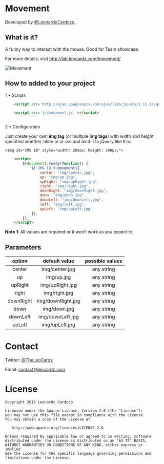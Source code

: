 Movement
==========================

Developed by <a href='https://github.com/LeonardoCardoso' target='_blank'>@LeonardoCardoso</a>. 

## What is it?

A funny way to interact with the mouse. Good for Team showcase.

For more details, visit http://lab.leocardz.com/movement/

![Movement](http://i.imgur.com/YgCWvfU.gif)


## How to added to your project

1 &bull; Scripts

```html
	<script src='http://ajax.googleapis.com/ajax/libs/jquery/1.11.1/jquery.min.js'></script>

	<script src='js/movement.js' ></script>
	
```

2 &bull; Configuration

Just create your own <b>img tag</b> (or multiple <b>img tags</b>) with width and height specified whether inline or in css and bind it to jQuery like this:

    <img id="IMG ID" style="width: 200px; height: 200px;">

```html
	<script>
		$(document).ready(function() {
			$('IMG ID').movement({
                center: "img/center.jpg",
                up: "img/up.jpg",
                upRight: "img/upRight.jpg",
                right: "img/right.jpg",
                downRight: "img/downRight.jpg",
                down: "img/down.jpg",
                downLeft: "img/downLeft.jpg",
                left: "img/left.jpg",
                upLeft: "img/upLeft.jpg"
            });
		});
	</script>
```
<b>Note 1</b>: All values are required or it won't work as you expect to.


## Parameters

|     option    |    default value    | possible values |
|:-------------:|:-------------------:|:---------------:|
|     center    |          img/center.jpg           |   any string   |
|     up        |          img/up.jpg               |   any string   |
|     upRight   |          img/upRight.jpg          |   any string   |
|     right     |          img/right.jpg            |   any string   |
|     downRight |          img/downRight.jpg        |   any string   |
|     down      |          img/down.jpg             |   any string   |
|     downLeft  |          img/downLeft.jpg         |   any string   |
|     upLeft    |          img/upLeft.jpg           |   any string   |



Contact
=================================

Twitter: <a href='https://twitter.com/theleocardz' target='_blank'>@TheLeoCardz</a>

Email: contact@leocardz.com


License
=================================

    Copyright 2015 Leonardo Cardoso

    Licensed under the Apache License, Version 2.0 (the "License");
    you may not use this file except in compliance with the License.
    You may obtain a copy of the License at

       http://www.apache.org/licenses/LICENSE-2.0

    Unless required by applicable law or agreed to in writing, software
    distributed under the License is distributed on an "AS IS" BASIS,
    WITHOUT WARRANTIES OR CONDITIONS OF ANY KIND, either express or implied.
    See the License for the specific language governing permissions and
    limitations under the License.
